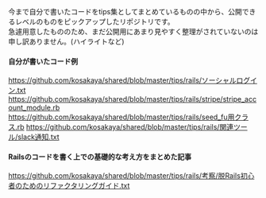 今まで自分で書いたコードをtips集としてまとめているものの中から、公開できるレベルのものをピックアップしたリポジトリです。  
急遽用意したもののため、まだ公開用にあまり見やすく整理がされていないのは申し訳ありません。(ハイライトなど)

#### 自分が書いたコード例

https://github.com/kosakaya/shared/blob/master/tips/rails/ソーシャルログイン.txt
https://github.com/kosakaya/shared/blob/master/tips/rails/stripe/stripe_account_module.rb
https://github.com/kosakaya/shared/blob/master/tips/rails/seed_fu用クラス.rb
https://github.com/kosakaya/shared/blob/master/tips/rails/関連ツール/slack通知.txt

#### Railsのコードを書く上での基礎的な考え方をまとめた記事

https://github.com/kosakaya/shared/blob/master/tips/rails/考察/脱Rails初心者のためのリファクタリングガイド.txt
